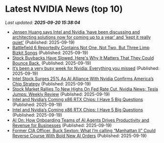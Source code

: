 # Latest NVIDIA News (top 10)
_Last updated: **2025-09-20 15:38:04**_

- [Jensen Huang says Intel and Nvidia 'have been discussing and architecting solutions now for coming up to a year' and 'kept it really quiet'](https://www.pcgamer.com/hardware/processors/jensen-huang-says-intel-and-nvidia-have-been-discussing-and-architecting-solutions-now-for-coming-up-to-a-year-and-kept-it-really-quiet/) (Published: 2025-09-19)
- [Battlefield 6 Reportedly Contains Not One, Not Two, But Three Limp Bizkit Songs](https://kotaku.com/battlefield-6-leaked-song-limp-bizkit-songs-intel-nvidia-gpu-switch-2-amazon-2000627132) (Published: 2025-09-19)
- [Stock Buybacks Have Slowed. Here's Why It Matters That They Could Bounce Back.](https://www.investopedia.com/stock-buybacks-have-slowed-here-s-why-it-matters-that-they-could-bounce-back-11812904) (Published: 2025-09-19)
- [It’s been a very busy week for Nvidia: Everything you missed](https://biztoc.com/x/6288e02a7d10658f) (Published: 2025-09-19)
- [Intel Stock Surges 25% As AI Alliance With Nvidia Confirms America’s Chip Strategy](https://www.forbes.com/sites/digital-assets/2025/09/19/intel-stock-surges-25-as-ai-alliance-with-nvidia-confirms-americas-chip-strategy/) (Published: 2025-09-19)
- [Stock Market Rallies To New Highs On Fed Rate Cut, Nvidia News; Tesla Jumps: Weekly Review](https://biztoc.com/x/bcdb173f636a3cd0) (Published: 2025-09-19)
- [Intel and Nvidia’s Coming x86 RTX Chips: I Have 5 Big Questions](https://me.pcmag.com/en/processors/32336/intel-and-nvidias-coming-x86-rtx-chips-i-have-5-big-questions) (Published: 2025-09-19)
- [Intel and Nvidia’s Coming x86 RTX Chips: I Have 5 Big Questions](https://uk.pcmag.com/processors/160160/intel-and-nvidias-coming-x86-rtx-chips-i-have-5-big-questions) (Published: 2025-09-19)
- [AI On: How Onboarding Teams of AI Agents Drives Productivity and Revenue for Businesses](https://blogs.nvidia.com/blog/onboarding-teams-ai-agents-productivity-revenue-businesses/) (Published: 2025-09-19)
- [Former CIA Officer, Buck Sexton: What I’m calling “Manhattan II” Could Reverse Course With Bold New AI Orders](https://www.globenewswire.com/news-release/2025/09/19/3153264/0/en/Former-CIA-Officer-Buck-Sexton-What-I-m-calling-Manhattan-II-Could-Reverse-Course-With-Bold-New-AI-Orders.html) (Published: 2025-09-19)
